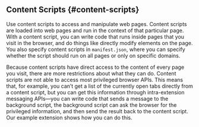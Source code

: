## Content Scripts {#content-scripts}

Use content scripts to access and manipulate web pages. Content scripts are loaded into web pages and run in the context of that particular page. With a content script, you can write code that runs inside pages that you visit in the browser, and do things like directly modify elements on the page. You also specify content scripts in `manifest.json`, where you can specify whether the script should run on all pages or only on specific domains.

Because content scripts have direct access to the content of every page you visit, there are more restrictions about what they can do. Content scripts are not able to access most privileged browser APIs. This means that, for example, you can’t get a list of the currently open tabs directly from a content script, but you can get this information through intra-extension messaging APIs—you can write code that sends a message to the background script, the background script can ask the browser for the privileged information, and then send the result back to the content script. Our example extension shows how you can do this.